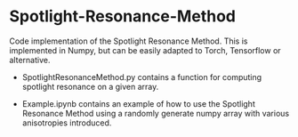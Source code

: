 # Spotlight-Resonance-Method
Code implementation of the Spotlight Resonance Method. This is implemented in Numpy, but can be easily adapted to Torch, Tensorflow or alternative.

- SpotlightResonanceMethod.py contains a function for computing spotlight resonance on a given array.

- Example.ipynb contains an example of how to use the Spotlight Resonance Method using a randomly generate numpy array with various anisotropies introduced.
